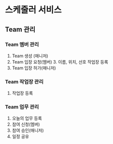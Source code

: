 # 스케줄러 서비스 

## Team 관리
### Team 멤버 관리
1. Team 생성 (매니저)
2. Team 입장 요청(멤버)
   3. 이름, 위치, 선호 작업장 등록
3. Team 입장 허가(매니저)

### Team 작업장 관리
1. 작업장 등록

### Team 업무 관리
1. 오늘의 업무 등록
2. 참여 신청(멤버)
3. 참여 승인(매니저)
4. 일정 공유

### 
